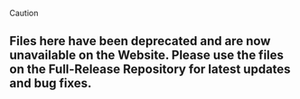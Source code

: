 > [!CAUTION]
> ## Files here have been deprecated and are now unavailable on the Website. Please use the files on the Full-Release Repository for latest updates and bug fixes.
